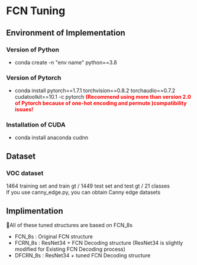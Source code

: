 # FCN Tuning

## Environment of Implementation

### Version of Python
 - conda create -n "env name" python==3.8

### Version of Pytorch
 - conda install pytorch==1.7.1 torchvision==0.8.2 torchaudio==0.7.2 cudatoolkit==10.1 -c pytorch
<span style="color:red">**(Recommend using more than version 2.0 of Pytorch because of one-hot encoding and permute )compatibility issues!**</span>

### Installation of CUDA
 - conda install anaconda cudnn

## Dataset
### VOC dataset
1464 training set and train gt / 1449 test set and test gt / 21 classes
<br>
If you use canny_edge.py, you can obtain Canny edge datasets

## Implimentation
All of these tuned structures are based on FCN_8s
 - FCN_8s : Original FCN structure
 - FCRN_8s : ResNet34 + FCN Decoding structure (ResNet34 is slightly modified for Existing FCN Decoding process)
 - DFCRN_8s : ResNet34 + tuned FCN Decoding structure

